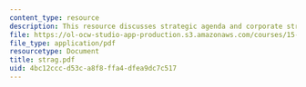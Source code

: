 ```yaml
---
content_type: resource
description: This resource discusses strategic agenda and corporate strategic thrusrs.
file: https://ol-ocw-studio-app-production.s3.amazonaws.com/courses/15-904-strategic-management-ii-fall-2005/4bc12cccd53ca8f8ffa4dfea9dc7c517_strag.pdf
file_type: application/pdf
resourcetype: Document
title: strag.pdf
uid: 4bc12ccc-d53c-a8f8-ffa4-dfea9dc7c517
---
```

